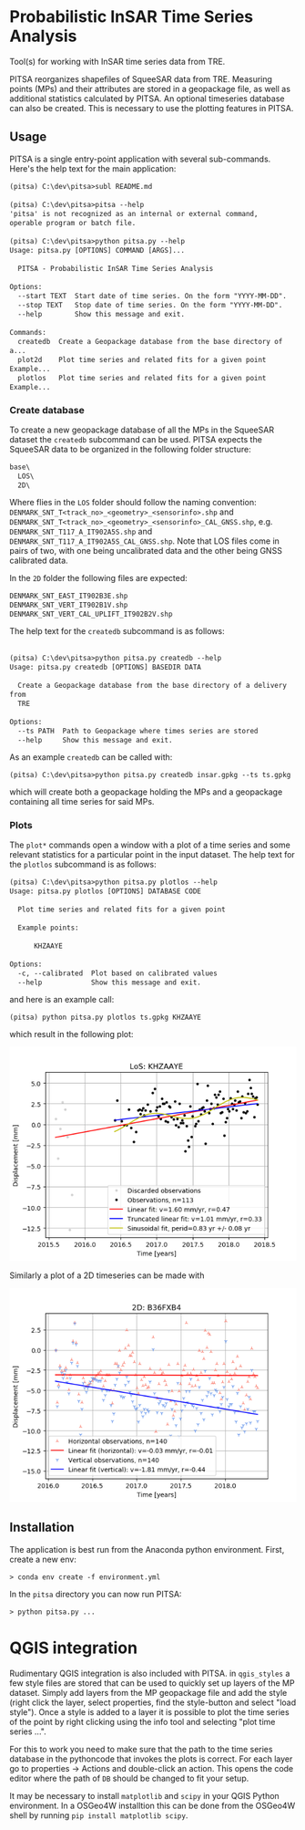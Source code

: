 # Probabilistic InSAR Time Series Analysis

Tool(s) for working with InSAR time series data from TRE.

PITSA reorganizes shapefiles of SqueeSAR data from TRE. Measuring 
points (MPs) and their attributes are stored in a geopackage file,
as well as additional statistics calculated by PITSA. An optional 
timeseries database can also be created. This is necessary to use
the plotting features in PITSA.

## Usage

PITSA is a single entry-point application with several sub-commands. Here's
the help text for the main application:

```
(pitsa) C:\dev\pitsa>subl README.md

(pitsa) C:\dev\pitsa>pitsa --help
'pitsa' is not recognized as an internal or external command,
operable program or batch file.

(pitsa) C:\dev\pitsa>python pitsa.py --help
Usage: pitsa.py [OPTIONS] COMMAND [ARGS]...

  PITSA - Probabilistic InSAR Time Series Analysis

Options:
  --start TEXT  Start date of time series. On the form "YYYY-MM-DD".
  --stop TEXT   Stop date of time series. On the form "YYYY-MM-DD".
  --help        Show this message and exit.

Commands:
  createdb  Create a Geopackage database from the base directory of a...
  plot2d    Plot time series and related fits for a given point Example...
  plotlos   Plot time series and related fits for a given point Example...

```

### Create database

To create a new geopackage database of all the MPs in the SqueeSAR
dataset the `createdb` subcommand can be used. PITSA expects the
SqueeSAR data to be organized in the following folder structure:

```
base\
  LOS\
  2D\
```

Where flies in the `LOS` folder should follow the naming convention:
`DENMARK_SNT_T<track_no>_<geometry>_<sensorinfo>.shp` and
`DENMARK_SNT_T<track_no>_<geometry>_<sensorinfo>_CAL_GNSS.shp`, e.g.
`DENMARK_SNT_T117_A_IT902A5S.shp` and `
DENMARK_SNT_T117_A_IT902A5S_CAL_GNSS.shp`. Note that LOS files come
in pairs of two, with one being uncalibrated data and the other being
GNSS calibrated data.

In the `2D` folder the following files are expected:

```
DENMARK_SNT_EAST_IT902B3E.shp
DENMARK_SNT_VERT_IT902B1V.shp
DENMARK_SNT_VERT_CAL_UPLIFT_IT902B2V.shp
```

The help text for the `createdb` subcommand is as follows:

```

(pitsa) C:\dev\pitsa>python pitsa.py createdb --help
Usage: pitsa.py createdb [OPTIONS] BASEDIR DATA

  Create a Geopackage database from the base directory of a delivery from
  TRE

Options:
  --ts PATH  Path to Geopackage where times series are stored
  --help     Show this message and exit.
```

As an example `createdb` can be called with:

```
(pitsa) C:\dev\pitsa>python pitsa.py createdb insar.gpkg --ts ts.gpkg
```

which will create both a geopackage holding the MPs and a geopackage
containing all time series for said MPs.

### Plots

The `plot*` commands open a window with a plot of a time series and some
relevant statistics for a particular point in the input dataset.
The help text for the `plotlos` subcommand is as follows:

```
(pitsa) C:\dev\pitsa>python pitsa.py plotlos --help
Usage: pitsa.py plotlos [OPTIONS] DATABASE CODE

  Plot time series and related fits for a given point

  Example points:

      KHZAAYE

Options:
  -c, --calibrated  Plot based on calibrated values
  --help            Show this message and exit.
```

and here is an example call:

```
(pitsa) python pitsa.py plotlos ts.gpkg KHZAAYE
```

which result in the following plot:

![LoS plot](plotlos.png)

Similarly a plot of a 2D timeseries can be made with

![2D plot](plot2d.png)

## Installation

The application is best run from the Anaconda python environment. First, create a new env:

```
> conda env create -f environment.yml
```

In the `pitsa` directory you can now run PITSA:

```
> python pitsa.py ...
```


# QGIS integration

Rudimentary QGIS integration is also included with PITSA.
in `qgis_styles` a few style files are stored that can be used to
quickly set up layers of the MP dataset. Simply add layers from
the MP geopackage file and add the style (right click the layer,
select properties, find the style-button and select "load style").
Once a style is added to a layer it is possible to plot the time
series of the point by right clicking using the info tool and
selecting "plot time series ...".

For this to work you need to make sure that the path to the time
series database in the pythoncode that invokes the plots is correct.
For each layer go to properties -> Actions and double-click an
action. This opens the code editor where the path of `DB` should be
changed to fit your setup.

It may be necessary to install `matplotlib` and `scipy` in your QGIS
Python environment. In a OSGeo4W installtion this can be done from
the OSGeo4W shell by running `pip install matplotlib scipy`.